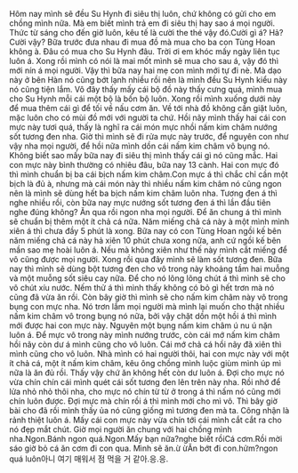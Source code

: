 Hôm nay mình sẽ đều Su Hynh đi siêu thị luôn, chứ không có gửi cho em chồng mình nữa. Mà em biết mình trả em đi siêu thị hay sao á mọi người. Thức từ sáng cho đến giờ luôn, kêu tế là cười the thé vậy đó.Cười gì á? Hả?Cười vậy? Bữa trước đưa nhau đi mua đồ mà mua cho ba con Tùng Hoan không à. Đâu có mua cho Su Hynh đâu. Trời ơi em khóc mấy ngày liên tục luôn á. Xong rồi mình có nói là mai mốt mình sẽ mua cho sau á, vậy đó thì mới nín á mọi người. Vậy thì bữa nay hai mẹ con mình mới tự đi nè. Mà dạo này ở bên Hàn nó cũng bớt lạnh nhiều rồi nên là mình đều Su Hynh kiểu này nó cũng tiện lắm. Vô đây thấy mấy cái bộ đồ này thấy cưng quá, mình mua cho Su Hynh mỗi cái một bộ là bốn bộ luôn. Xong rồi mình xuống dưới này để mua thêm cái gì để tối về nấu cơm ăn. Về tới nhà đồ không cần giặt luôn, mặc luôn cho có mùi đồ mới với người ta chứ. Hồi nãy mình thấy hai cái con mực này tươi quá, thấy là nghĩ ra cái món mực nhồi nấm kim châm nướng sốt tương đen nha. Giờ thì mình sẽ đi rửa mực này trước, để nguyên con như vậy nha mọi người, để hồi nữa mình dồn cái nấm kim châm vô bụng nó. Không biết sao mấy bữa nay đi siêu thị mình thấy cái gì nó cũng mắc. Hai con mực này bình thường có nhiêu đâu, bữa nay 13 cành. Hai con mực đó thì mình chuẩn bị ba cái bịch nấm kim châm.Con mực á thì chắc chỉ cần một bịch là đủ à, nhưng mà cái món này thì nhiều nấm kim châm nó cũng ngon nên là mình sẽ dùng hết ba bịch nấm kim châm luôn nha. Tương đen á thì nghe nhiều rồi, còn bữa nay mực nướng sốt tương đen á thì lần đầu tiên nghe đúng không? Ăn qua rồi ngon nha mọi người. Để ăn chung á thì mình sẽ chuẩn bị thêm một ít chả cá nữa. Năm miếng chả cá này à một mình mình xiên á thì chưa đầy 5 phút là xong. Bữa nay có con Tùng Hoan ngồi kế bên năm miếng chả cá này hả xiên 10 phút chưa xong nữa, anh cứ ngồi kế bên mần sao mẹ hoài luôn á. Nếu mà không xiên như thế này mình cắt miếng để vô cũng được mọi người. Xong rồi qua đây mình sẽ làm sốt tương đen. Bữa nay thì mình sẽ dùng bột tương đen cho vô trong này khoảng tầm hai muỗng và một muỗng sốt siêu cay nữa. Để cho nó lõng lõng chút á thì mình sẽ cho vô chút xíu nước. Nếm thử á thì mình thấy không có bỏ gì hết trơn mà nó cũng đã vừa ăn rồi. Còn bây giờ thì mình sẽ cho nấm kim châm này vô trong bụng con mực nha. Nó trơn lắm mọi người mà mình lại muốn cho thật nhiều nấm kim châm vô trong bụng nó nữa, bởi vậy chặt dồn một hồi á thì mình mới được hai con mực này. Nguyên một bụng nấm kim châm ú nu ú nặn luôn á. Để mực vô trong này mình nướng trước, còn cái mớ nấm kim châm hồi nãy còn dư á mình cũng cho vô luôn. Cái mớ chả cá hồi nãy đã xiên thì mình cũng cho vô luôn. Nhà mình có hai người thôi, hai con mực này với một ít chả cá, một ít nấm kim châm, kêu ông chồng mình luộc giùm mình úp mì nữa là ăn đủ rồi. Thấy vậy chứ ăn không hết còn dư luôn á. Đợi cho mực nó vừa chín chín cái mình quét cái sốt tương đen lên trên này nha. Rồi nhớ để lửa nhỏ nhỏ thôi nha, cho mực nó chín từ từ ở trong á thì nấm nó cũng mới chín luôn được. Đợi mực mà chín rồi á thì mình mới cho mì vô. Thì bây giờ bài cho đã rồi mình thấy ủa nó cũng giống mì tương đen mà ta. Công nhận là rảnh thiệt luôn á. Mấy cái con mực này vừa chín tới cái mình cắt cắt ra cho nó đẹp mắt chút. Giờ mọi người ăn chung với hai chồng mình nha.Ngon.Bánh ngon quá.Ngon.Mấy bạn nữa?nghe biết rồiCá cơm.Rồi mời sáo giờ bỏ cá ăn cơm đi con qua. Mình sẽ ăn.ừ ừĂn bớt đi con.hửm?ngon quá luôn아니 여기 매워서 점 먹을 거 같아.응.응.